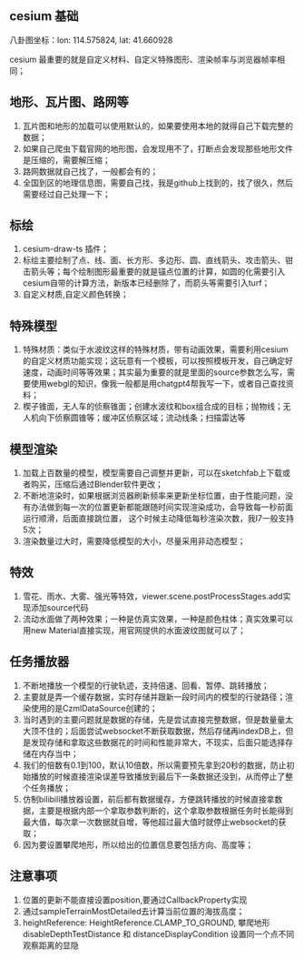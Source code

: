 ## cesium 基础
八卦图坐标：lon: 114.575824, lat: 41.660928

cesium 最重要的就是自定义材料、自定义特殊图形、渲染帧率与浏览器帧率相同；


## 地形、瓦片图、路网等
1. 瓦片图和地形的加载可以使用默认的，如果要使用本地的就得自己下载完整的数据；
2. 如果自己爬虫下载官网的地形图，会发现用不了，打断点会发现那些地形文件是压缩的，需要解压缩；
3. 路网数据就自己找了，一般都会有的；
4. 全国到区的地理信息图，需要自己找，我是github上找到的，找了很久，然后需要经过自己处理一下；

## 标绘
1. cesium-draw-ts 插件；
2. 标绘主要绘制了点、线、面、长方形、多边形、圆、直线箭头、攻击箭头、钳击箭头等；每个绘制图形最重要的就是锚点位置的计算，如圆的化需要引入cesium自带的计算方法，新版本已经删除了，而箭头等需要引入turf；
3. 自定义材质,自定义颜色转换；

## 特殊模型
1. 特殊材质：类似于水波纹这样的特殊材质，带有动画效果，需要利用cesium的自定义材质功能实现；这玩意有一个模板，可以按照模板开发，自己确定好速度，动画时间等等效果；其实最为重要的就是里面的source参数怎么写，需要使用webgl的知识，像我一般都是用chatgpt4帮我写一下，或者自己查找资料；
2. 楔子锥面，无人车的侦察锥面；创建水波纹和box组合成的目标；抛物线；无人机向下侦察圆锥等；缓冲区侦察区域；流动线条；扫描雷达等

## 模型渲染
1. 加载上百数量的模型，模型需要自己调整并更新，可以在sketchfab上下载或者购买，压缩后通过Blender软件更改；
2. 不断地渲染时，如果根据浏览器刷新频率来更新坐标位置，由于性能问题，没有办法做到每一次的位置更新都能跟随时间实现渲染成功，会导致每一秒前面运行顺滑，后面直接跳位置，
这个时候主动降低每秒渲染次数，我I7一般支持5次；
3. 渲染数量过大时，需要降低模型的大小，尽量采用非动态模型；

## 特效
1. 雪花、雨水、大雾、强光等特效，viewer.scene.postProcessStages.add实现添加source代码
2. 流动水面做了两种效果；一种是仿真实效果，一种是颜色柱体；真实效果可以用new Material直接实现，用官网提供的水面波纹图就可以了；

## 任务播放器
1. 不断地播放一个模型的行驶轨迹，支持倍速、回看、暂停、跳转播放；
2. 主要就是弄一个缓存数据，实时存储并跟新一段时间内的模型的行驶路径；渲染使用的是CzmlDataSource创建的；
3. 当时遇到的主要问题就是数据的存储，先是尝试直接完整数据，但是数量量太大顶不住的；后面尝试websocket不断获取数据，然后存储再indexDB上，但是发现存储和拿取这些数据花的时间和性能非常大，不现实，后面只能选择存储在内存当中；
4. 我们的倍数有0.1到100，默认10倍数，所以需要预先拿到20秒的数据，防止初始播放的时候直接渲染误差导致播放到最后下一条数据还没到，从而停止了整个任务播放；
5. 仿制bilibili播放器设置，前后都有数据缓存，方便跳转播放的时候直接拿数据，主要是根据内部一个拿取参数判断的，这个拿取参数根据任务时长能得到最大值，每次拿一次数据就自增，等他超过最大值时就停止websocket的获取；
6. 因为要设置攀爬地形，所以给出的位置信息要包括方向、高度等；

## 注意事项
1. 位置的更新不能直接设置position,要通过CallbackProperty实现
2. 通过sampleTerrainMostDetailed去计算当前位置的海拔高度；
3. heightReference: HeightReference.CLAMP_TO_GROUND, 攀爬地形
   disableDepthTestDistance 和 distanceDisplayCondition 设置同一个点不同观察距离的显隐